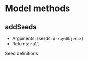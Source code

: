 # Model methods

## addSeeds

* Arguments: (seeds: `Array<Object>`)
* Returns: `null`

Seed definitions
